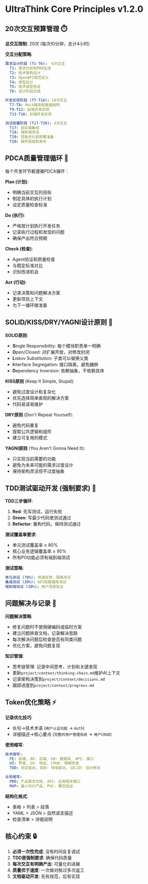 # UltraThink Core Principles v1.2.0

## 20次交互预算管理 ⏱️

**总交互限制**: 20次 (每次10分钟，总计4小时)

**交互分配策略**:
```yaml
需求设计阶段 (T1-T6):  6次交互
  T1: 需求分析和PRD生成
  T2: 技术架构设计
  T3: OpenAPI规范定义
  T4: 原型设计
  T5: 技术选型验证
  T6: 设计阶段总结

开发实现阶段 (T7-T16): 10次交互
  T7-T8: Mock服务和数据结构
  T9-T12: 前端开发实现
  T13-T16: 后端开发实现

测试部署阶段 (T17-T20): 4次交互
  T17: 前后端集成
  T18: 端到端测试
  T19: 性能优化和部署准备
  T20: 最终验收和发布
```

## PDCA质量管理循环 🔄

每个开发环节都遵循PDCA循环：

**Plan (计划)**:
- 明确当前交互的目标
- 制定具体的执行计划
- 设定质量检查标准

**Do (执行)**:
- 严格按计划执行开发任务
- 记录执行过程和发现的问题
- 确保产出符合预期

**Check (检查)**:
- Agent验证和质量检查
- 与既定标准对比
- 识别改进机会

**Act (行动)**:
- 记录决策和问题解决方案
- 更新项目上下文
- 为下一循环做准备

## SOLID/KISS/DRY/YAGNI设计原则 📐

**SOLID原则**:
- **S**ingle Responsibility: 每个模块职责单一明确
- **O**pen/Closed: 对扩展开放，对修改封闭
- **L**iskov Substitution: 子类可以替换父类
- **I**nterface Segregation: 接口隔离，避免臃肿
- **D**ependency Inversion: 依赖抽象，不依赖具体

**KISS原则** (Keep It Simple, Stupid):
- 避免过度设计和复杂化
- 优先选择简单直观的解决方案
- 代码易读易维护

**DRY原则** (Don't Repeat Yourself):
- 避免代码重复
- 提取公共逻辑和组件
- 建立可复用的模式

**YAGNI原则** (You Aren't Gonna Need It):
- 只实现当前需要的功能
- 避免为未来可能的需求过度设计
- 保持架构灵活但不过度抽象

## TDD测试驱动开发 (强制要求) 🧪

**TDD三步循环**:
1. **Red**: 先写测试，运行失败
2. **Green**: 写最少代码使测试通过
3. **Refactor**: 重构代码，保持测试通过

**测试覆盖率要求**:
- 单元测试覆盖率 ≥ 80%
- 核心业务逻辑覆盖率 ≥ 95%
- 所有P0功能必须有端到端测试

**测试策略**:
```yaml
单元测试 (70%): 快速反馈，隔离测试
集成测试 (20%): API和数据库测试  
端到端测试 (10%): 用户场景验证
```

## 问题解决与记录 📝

**问题解决策略**:
- 修复问题时不使用硬编码或临时方案
- 建立问题排查文档，记录解决思路
- 每次解决问题后检查是否有同类问题
- 优化方案，避免问题复现

**知识管理**:
- 思考链管理: 记录中间思考、计划和关键发现
- 更新`project/context/thinking-chain.md`维护AI上下文
- 记录架构决策到`project/context/decisions.md`  
- 跟踪进度到`project/context/progress.md`

## Token优化策略 ⚡

**记录优化技巧**:
- 长句→技术术语 (`用户认证功能` → `Auth`)
- 详细描述→核心要点 (`完整的用户管理系统` → `用户CRUD`)

**使用缩写**:
```yaml
技术缩写:
  FE: 前端, BE: 后端, DB: 数据库, API: 接口
  UI: 界面, UX: 体验, CRUD: 增删改查
  TDD: 测试驱动, DDD: 领域驱动, SOLID: 设计原则

业务缩写:
  PRD: 产品需求文档, API: 应用程序接口
  MVP: 最小可行产品, POC: 概念验证
```

**结构化格式**:
- 表格 > 列表 > 段落
- YAML > JSON > 自然语言描述
- 检查清单 > 详细说明

## 核心约束 🔒

1. **必须一次性完成**: 没有时间反复调试
2. **TDD是强制要求**: 确保代码质量
3. **每次交互有明确产出**: 可量化的进展
4. **质量优于速度**: 一次做对胜过多次返工
5. **文档驱动开发**: 先有规范，后有实现